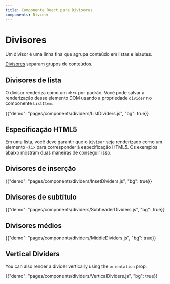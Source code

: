 ```yaml
---
title: Componente React para Divisores
components: Divider
---
```


# Divisores

<p class="description">Um divisor é uma linha fina que agrupa conteúdo em listas e leiautes.</p>

[Divisores](https://material.io/design/components/dividers.html) separam grupos de conteúdos.

## Divisores de lista

O divisor renderiza como um `<hr>` por padrão. Você pode salvar a renderização desse elemento DOM usando a propriedade `divider` no componente `ListItem`.

{{"demo": "pages/components/dividers/ListDividers.js", "bg": true}}

## Especificação HTML5

Em uma lista, você deve garantir que o `Divisor` seja renderizado como um elemento `<li>` para corresponder à especificação HTML5. Os exemplos abaixo mostram duas maneiras de conseguir isso.

## Divisores de inserção

{{"demo": "pages/components/dividers/InsetDividers.js", "bg": true}}

## Divisores de subtítulo

{{"demo": "pages/components/dividers/SubheaderDividers.js", "bg": true}}

## Divisores médios

{{"demo": "pages/components/dividers/MiddleDividers.js", "bg": true}}

## Vertical Dividers

You can also render a divider vertically using the `orientation` prop.

{{"demo": "pages/components/dividers/VerticalDividers.js", "bg": true}}